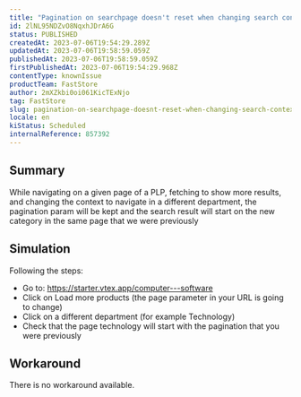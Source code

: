 ```yaml
---
title: "Pagination on searchpage doesn't reset when changing search context"
id: 2lNL95NDZvO8NqxhJDrA6G
status: PUBLISHED
createdAt: 2023-07-06T19:54:29.289Z
updatedAt: 2023-07-06T19:58:59.059Z
publishedAt: 2023-07-06T19:58:59.059Z
firstPublishedAt: 2023-07-06T19:54:29.968Z
contentType: knownIssue
productTeam: FastStore
author: 2mXZkbi0oi061KicTExNjo
tag: FastStore
slug: pagination-on-searchpage-doesnt-reset-when-changing-search-context
locale: en
kiStatus: Scheduled
internalReference: 857392
---
```


## Summary


While navigating on a given page of a PLP, fetching to show more results, and changing the context to navigate in a different department, the pagination param will be kept and the search result will start on the new category in the same page that we were previously


##

## Simulation



Following the steps:


- Go to: https://starter.vtex.app/computer---software
- Click on Load more products (the page parameter in your URL is going to change)
- Click on a different department (for example Technology)
- Check that the page technology will start with the pagination that you were previously


##

## Workaround


There is no workaround available.





